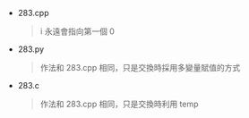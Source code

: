 - 283.cpp
    > i 永遠會指向第一個 0
- 283.py
    > 作法和 283.cpp 相同，只是交換時採用多變量賦值的方式
- 283.c
    > 作法和 283.cpp 相同，只是交換時利用 temp
